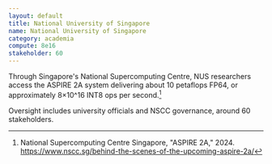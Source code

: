 ```yaml
---
layout: default
title: National University of Singapore
name: National University of Singapore
category: academia
compute: 8e16
stakeholder: 60
---
```


Through Singapore's National Supercomputing Centre, NUS researchers
access the ASPIRE 2A system delivering about 10 petaflops FP64, or
approximately 8×10^16 INT8 ops per second.[^1]

Oversight includes university officials and NSCC governance, around 60
stakeholders.

[^1]: National Supercomputing Centre Singapore, "ASPIRE 2A," 2024.
<https://www.nscc.sg/behind-the-scenes-of-the-upcoming-aspire-2a/>
